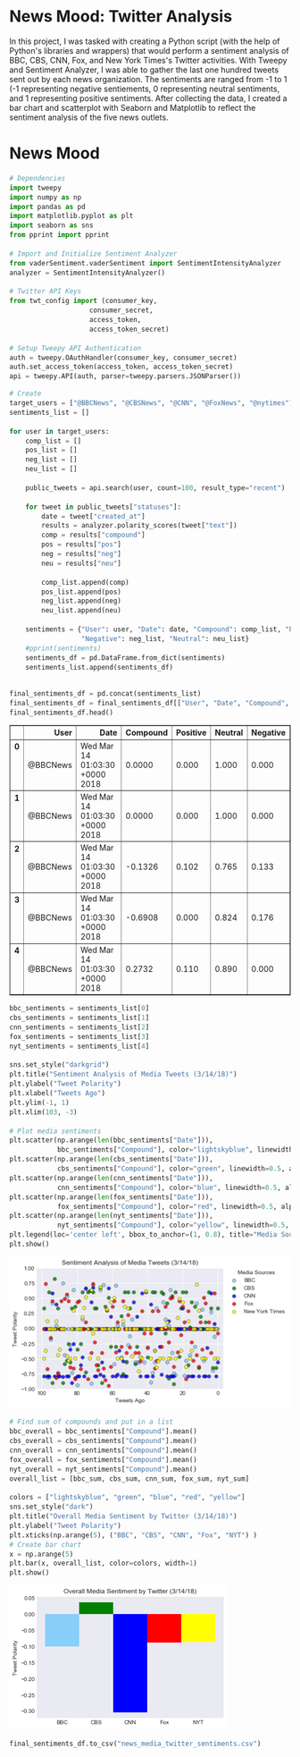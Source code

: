 # News Mood: Twitter Analysis
In this project, I was tasked with creating a Python script (with the help of Python's libraries and wrappers) that would perform a sentiment analysis of BBC, CBS, CNN, Fox, and New York Times's Twitter activities.  With Tweepy and Sentiment Analyzer, I was able to gather the last one hundred tweets sent out by each news organization.  The sentiments are ranged from -1 to 1 (-1 representing negative sentiements, 0 representing neutral sentiments, and 1 representing positive sentiments.  After collecting the data, I created a bar chart and scatterplot with Seaborn and Matplotlib to reflect the sentiment analysis of the five news outlets.

# News Mood


```python
# Dependencies
import tweepy
import numpy as np
import pandas as pd
import matplotlib.pyplot as plt
import seaborn as sns
from pprint import pprint

# Import and Initialize Sentiment Analyzer
from vaderSentiment.vaderSentiment import SentimentIntensityAnalyzer
analyzer = SentimentIntensityAnalyzer()

# Twitter API Keys
from twt_config import (consumer_key, 
                    consumer_secret, 
                    access_token, 
                    access_token_secret)

# Setup Tweepy API Authentication
auth = tweepy.OAuthHandler(consumer_key, consumer_secret)
auth.set_access_token(access_token, access_token_secret)
api = tweepy.API(auth, parser=tweepy.parsers.JSONParser())
```


```python
# Create
target_users = ["@BBCNews", "@CBSNews", "@CNN", "@FoxNews", "@nytimes"]
sentiments_list = []

for user in target_users: 
    comp_list = []
    pos_list = []
    neg_list = []
    neu_list = []
    
    public_tweets = api.search(user, count=100, result_type="recent")

    for tweet in public_tweets["statuses"]:
        date = tweet["created_at"]
        results = analyzer.polarity_scores(tweet["text"])
        comp = results["compound"]
        pos = results["pos"]
        neg = results["neg"]
        neu = results["neu"]

        comp_list.append(comp)
        pos_list.append(pos)
        neg_list.append(neg)
        neu_list.append(neu)

    sentiments = {"User": user, "Date": date, "Compound": comp_list, "Positive": pos_list, 
                  "Negative": neg_list, "Neutral": neu_list}
    #pprint(sentiments)
    sentiments_df = pd.DataFrame.from_dict(sentiments)
    sentiments_list.append(sentiments_df)
    
```


```python
final_sentiments_df = pd.concat(sentiments_list)
final_sentiments_df = final_sentiments_df[["User", "Date", "Compound", "Positive", "Neutral", "Negative"]]
final_sentiments_df.head()
```




<div>
<style>
    .dataframe thead tr:only-child th {
        text-align: right;
    }

    .dataframe thead th {
        text-align: left;
    }

    .dataframe tbody tr th {
        vertical-align: top;
    }
</style>
<table border="1" class="dataframe">
  <thead>
    <tr style="text-align: right;">
      <th></th>
      <th>User</th>
      <th>Date</th>
      <th>Compound</th>
      <th>Positive</th>
      <th>Neutral</th>
      <th>Negative</th>
    </tr>
  </thead>
  <tbody>
    <tr>
      <th>0</th>
      <td>@BBCNews</td>
      <td>Wed Mar 14 01:03:30 +0000 2018</td>
      <td>0.0000</td>
      <td>0.000</td>
      <td>1.000</td>
      <td>0.000</td>
    </tr>
    <tr>
      <th>1</th>
      <td>@BBCNews</td>
      <td>Wed Mar 14 01:03:30 +0000 2018</td>
      <td>0.0000</td>
      <td>0.000</td>
      <td>1.000</td>
      <td>0.000</td>
    </tr>
    <tr>
      <th>2</th>
      <td>@BBCNews</td>
      <td>Wed Mar 14 01:03:30 +0000 2018</td>
      <td>-0.1326</td>
      <td>0.102</td>
      <td>0.765</td>
      <td>0.133</td>
    </tr>
    <tr>
      <th>3</th>
      <td>@BBCNews</td>
      <td>Wed Mar 14 01:03:30 +0000 2018</td>
      <td>-0.6908</td>
      <td>0.000</td>
      <td>0.824</td>
      <td>0.176</td>
    </tr>
    <tr>
      <th>4</th>
      <td>@BBCNews</td>
      <td>Wed Mar 14 01:03:30 +0000 2018</td>
      <td>0.2732</td>
      <td>0.110</td>
      <td>0.890</td>
      <td>0.000</td>
    </tr>
  </tbody>
</table>
</div>




```python
bbc_sentiments = sentiments_list[0]
cbs_sentiments = sentiments_list[1]
cnn_sentiments = sentiments_list[2]
fox_sentiments = sentiments_list[3]
nyt_sentiments = sentiments_list[4]

sns.set_style("darkgrid")
plt.title("Sentiment Analysis of Media Tweets (3/14/18)")
plt.ylabel("Tweet Polarity")
plt.xlabel("Tweets Ago")
plt.ylim(-1, 1)
plt.xlim(103, -3)

# Plot media sentiments
plt.scatter(np.arange(len(bbc_sentiments["Date"])), 
            bbc_sentiments["Compound"], color="lightskyblue", linewidth=0.5, alpha=0.8, edgecolor="black", label="BBC")
plt.scatter(np.arange(len(cbs_sentiments["Date"])), 
            cbs_sentiments["Compound"], color="green", linewidth=0.5, alpha=0.8, edgecolor="black", label="CBS")
plt.scatter(np.arange(len(cnn_sentiments["Date"])), 
            cnn_sentiments["Compound"], color="blue", linewidth=0.5, alpha=0.8, edgecolor="black", label="CNN")
plt.scatter(np.arange(len(fox_sentiments["Date"])), 
            fox_sentiments["Compound"], color="red", linewidth=0.5, alpha=0.8, edgecolor="black", label="Fox")
plt.scatter(np.arange(len(nyt_sentiments["Date"])), 
            nyt_sentiments["Compound"], color="yellow", linewidth=0.5, alpha=0.8, edgecolor="black", label="New York Times")
plt.legend(loc='center left', bbox_to_anchor=(1, 0.8), title="Media Sources")
plt.show()
```


![png](output_4_0.png)



```python
# Find sum of compounds and put in a list
bbc_overall = bbc_sentiments["Compound"].mean()
cbs_overall = cbs_sentiments["Compound"].mean()
cnn_overall = cnn_sentiments["Compound"].mean()
fox_overall = fox_sentiments["Compound"].mean()
nyt_overall = nyt_sentiments["Compound"].mean()
overall_list = [bbc_sum, cbs_sum, cnn_sum, fox_sum, nyt_sum]

colors = ["lightskyblue", "green", "blue", "red", "yellow"]
sns.set_style("dark")
plt.title("Overall Media Sentiment by Twitter (3/14/18)")
plt.ylabel("Tweet Polarity")
plt.xticks(np.arange(5), ("BBC", "CBS", "CNN", "Fox", "NYT") )
# Create bar chart
x = np.arange(5)
plt.bar(x, overall_list, color=colors, width=1)
plt.show()
```


![png](output_5_0.png)



```python
final_sentiments_df.to_csv("news_media_twitter_sentiments.csv")
```
